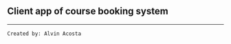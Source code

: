 ## Client app of course booking system
----------------------------------------

`Created by: Alvin Acosta`
